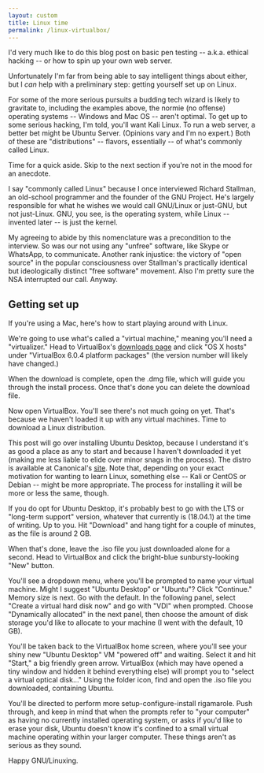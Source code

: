 ```yaml
---
layout: custom
title: Linux time
permalink: /linux-virtualbox/
---
```


I'd very much like to do this blog post on basic pen testing -- a.k.a. ethical hacking -- or how to spin up your own web server.

Unfortunately I'm far from being able to say intelligent things about either, but I _can_ help with a preliminary step: getting yourself set up on Linux.

For some of the more serious pursuits a budding tech wizard is likely to gravitate to, including the examples above, the normie (no offense) operating systems -- Windows and Mac OS -- aren't optimal. To get up to some serious hacking, I'm told, you'll want Kali Linux. To run a web server, a better bet might be Ubuntu Server. (Opinions vary and I'm no expert.) Both of these are "distributions" -- flavors, essentially -- of what's commonly called Linux.

Time for a quick aside. Skip to the next section if you're not in the mood for an anecdote.

I say "commonly called Linux" because I once interviewed Richard Stallman, an old-school programmer and the founder of the GNU Project. He's largely responsible for what he wishes we would call GNU/Linux or just-GNU, but not just-Linux. GNU, you see, is the operating system, while Linux -- invented later -- is just the kernel.

My agreeing to abide by this nomenclature was a precondition to the interview. So was our not using any "unfree" software, like Skype or WhatsApp, to communicate. Another rank injustice: the victory of "open source" in the popular consciousness over Stallman's practically identical but ideologically distinct "free software" movement. Also I'm pretty sure the NSA interrupted our call. Anyway.

## Getting set up

If you're using a Mac, here's how to start playing around with Linux.

We're going to use what's called a "virtual machine," meaning you'll need a "virtualizer." Head to VirtualBox's <a href="https://www.virtualbox.org/wiki/Downloads" target="\_blank" rel="noopener noreferrer">downloads page</a> and click "OS X hosts" under "VirtualBox 6.0.4 platform packages" (the version number will likely have changed.)

When the download is complete, open the .dmg file, which will guide you through the install process. Once that's done you can delete the download file.

Now open VirtualBox. You'll see there's not much going on yet. That's because we haven't loaded it up with any virtual machines. Time to download a Linux distribution.

This post will go over installing Ubuntu Desktop, because I understand it's as good a place as any to start and because I haven't downloaded it yet (making me less liable to elide over minor snags in the process). The distro is available at Canonical's <a href="https://www.ubuntu.com/download" target="\_blank" rel="noopener noreferrer">site</a>. Note that, depending on your exact motivation for wanting to learn Linux, something else -- Kali or CentOS or Debian -- might be more appropriate. The process for installing it will be more or less the same, though.

If you do opt for Ubuntu Desktop, it's probably best to go with the LTS or "long-term support" version, whatever that currently is (18.04.1) at the time of writing. Up to you. Hit "Download" and hang tight for a couple of minutes, as the file is around 2 GB.

When that's done, leave the .iso file you just downloaded alone for a second. Head to VirtualBox and click the bright-blue sunbursty-looking "New" button.

You'll see a dropdown menu, where you'll be prompted to name your virtual machine. Might I suggest "Ubuntu Desktop" or "Ubuntu"? Click "Continue." Memory size is next. Go with the default. In the following panel, select "Create a virtual hard disk now" and go with "VDI" when prompted. Choose "Dynamically allocated" in the next panel, then choose the amount of disk storage you'd like to allocate to your machine (I went with the default, 10 GB).

You'll be taken back to the VirtualBox home screen, where you'll see your shiny new "Ubuntu Desktop" VM "powered off" and waiting. Select it and hit "Start," a big friendly green arrow. VirtualBox (which may have opened a tiny window and hidden it behind everything else) will prompt you to "select a virtual optical disk..." Using the folder icon, find and open the .iso file you downloaded, containing Ubuntu.

You'll be directed to perform more setup-configure-install rigamarole. Push through, and keep in mind that when the prompts refer to "your computer" as having no currently installed operating system, or asks if you'd like to erase your disk, Ubuntu doesn't know it's confined to a small virtual machine operating within your larger computer. These things aren't as serious as they sound.

Happy GNU/Linuxing.

